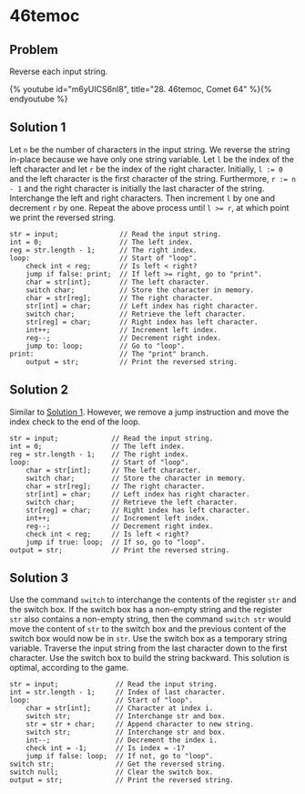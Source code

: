 # 46temoc

## Problem

Reverse each input string.

{% youtube id="m6yUICS6nl8", title="28. 46temoc, Comet 64" %}{% endyoutube %}

## Solution 1

Let `n` be the number of characters in the input string. We reverse the string
in-place because we have only one string variable. Let `l` be the index of the
left character and let `r` be the index of the right character. Initially,
`l := 0` and the left character is the first character of the string.
Furthermore, `r := n - 1` and the right character is initially the last
character of the string. Interchange the left and right characters. Then
increment `l` by one and decrement `r` by one. Repeat the above process until
`l >= r`, at which point we print the reversed string.

```
str = input;               // Read the input string.
int = 0;                   // The left index.
reg = str.length - 1;      // The right index.
loop:                      // Start of "loop".
    check int < reg;       // Is left < right?
    jump if false: print;  // If left >= right, go to "print".
    char = str[int];       // The left character.
    switch char;           // Store the character in memory.
    char = str[reg];       // The right character.
    str[int] = char;       // Left index has right character.
    switch char;           // Retrieve the left character.
    str[reg] = char;       // Right index has left character.
    int++;                 // Increment left index.
    reg--;                 // Decrement right index.
    jump to: loop;         // Go to "loop".
print:                     // The "print" branch.
    output = str;          // Print the reversed string.
```

## Solution 2

Similar to [Solution 1](#solution-1). However, we remove a jump instruction and
move the index check to the end of the loop.

```
str = input;             // Read the input string.
int = 0;                 // The left index.
reg = str.length - 1;    // The right index.
loop:                    // Start of "loop".
    char = str[int];     // The left character.
    switch char;         // Store the character in memory.
    char = str[reg];     // The right character.
    str[int] = char;     // Left index has right character.
    switch char;         // Retrieve the left character.
    str[reg] = char;     // Right index has left character.
    int++;               // Increment left index.
    reg--;               // Decrement right index.
    check int < reg;     // Is left < right?
    jump if true: loop;  // If so, go to "loop".
output = str;            // Print the reversed string.
```

## Solution 3

Use the command `switch` to interchange the contents of the register `str` and
the switch box. If the switch box has a non-empty string and the register `str`
also contains a non-empty string, then the command `switch str` would move the
content of `str` to the switch box and the previous content of the switch box
would now be in `str`. Use the switch box as a temporary string variable.
Traverse the input string from the last character down to the first character.
Use the switch box to build the string backward. This solution is optimal,
according to the game.

```
str = input;              // Read the input string.
int = str.length - 1;     // Index of last character.
loop:                     // Start of "loop".
    char = str[int];      // Character at index i.
    switch str;           // Interchange str and box.
    str = str + char;     // Append character to new string.
    switch str;           // Interchange str and box.
    int--;                // Decrement the index i.
    check int = -1;       // Is index = -1?
    jump if false: loop;  // If not, go to "loop".
switch str;               // Get the reversed string.
switch null;              // Clear the switch box.
output = str;             // Print the reversed string.
```
